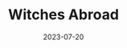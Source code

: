 ---
authors:
- Terry Pratchett
books/tags:
- fiction
- fantasy
- comic
date: 2023-07-20
params:
  isbn13: '9780552134651'
  series: Witches
  series_order: '1'
  year: '1992'
slug: '9780552134651'
star_rating: 3
title: Witches Abroad
---